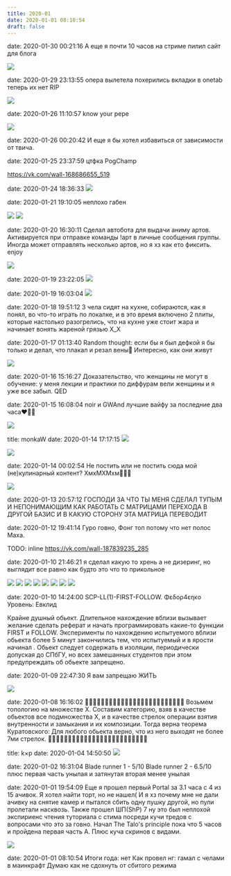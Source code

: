 ```yaml
---
title: 2020-01
date: 2020-01-01 08:10:54
draft: false
---
```


date: 2020-01-30 00:21:16
А еще я почти 10 часов на стриме пилил сайт для блога

![](/img/vk/5l2dewNnvT0.jpg)

date: 2020-01-29 23:13:55
опера вылетела
похерились вкладки в onetab
теперь их нет
RIP

![](/img/vk/OQkacerk0mc.jpg)

date: 2020-01-26 11:10:57
know your pepe

![](/img/vk/Sm0UV9deKT8.jpg)

date: 2020-01-26 00:20:42
И еще я бы хотел избавиться от зависимости от твича.

date: 2020-01-25 23:37:59
цтфка PogChamp

https://vk.com/wall-168686655_519

date: 2020-01-24 18:36:33
![](/img/vk/sZCILdL4o70.jpg)

date: 2020-01-21 19:10:05
неплохо габен

![](/img/vk/6A01YPkn7zQ.jpg)
![](/img/vk/5wRf0z0KmKQ.jpg)

date: 2020-01-20 16:30:11
Сделал автобота для выдачи аниму артов. Активируется при отправке команды
!арт
в личные сообщения группы. Иногда может отправлять несколько артов, но я хз как ето фиксить. enjoy

![](/img/vk/7_4r2631bW8.jpg)

date: 2020-01-19 23:22:05
![](/img/vk/sA_2sE2IAKo.jpg)

date: 2020-01-19 16:03:04
![](/img/vk/tMfBnUyvX8U.jpg)

date: 2020-01-18 19:51:12
3 чела сидят на кухне, собираются, как я понял, во что-то играть по локалке, и в это время включено 2 плиты, которые настолько разогрелись, что на кухне уже стоит жара и начинает вонять жареной грязью X_X

date: 2020-01-17 01:13:40
Random thought: если бы я был дефкой я бы только и делал, что плакал и резал вены🤔 Интересно, как они живут

![](/img/vk/GEbAPopnMAM.jpg)

date: 2020-01-16 15:16:27
<provocation>
Доказательство, что женщины не могут в обучение: у меня лекции и практики по диффурам вели женщины и я уже все забыл. QED
</provocation>

date: 2020-01-15 16:08:04
noir и GWAnd лучшие вайфу за последние два часа❤💋💘

![](/img/vk/bs1CZD6UFhc.jpg)

title: monkaW
date: 2020-01-14 17:17:15
![](/img/vk/H_K6ut0-naA.jpg)

![](/img/vk/1qWVCu2FDm8.jpg)

date: 2020-01-14 00:02:54
Не постить или не постить сюда мой (не)кулинарный контент? ХмхМХМхм🤔🤔🤔

![](/img/vk/TNX0ZPSRKnM.jpg)

date: 2020-01-13 20:57:12
ГОСПОДИ ЗА ЧТО ТЫ МЕНЯ СДЕЛАЛ ТУПЫМ И НЕПОНИМАЮЩИМ КАК РАБОТАТЬ С МАТРИЦАМИ ПЕРЕХОДА В ДРУГОЙ БАЗИС И В КАКУЮ СТОРОНУ ЭТА МАТРИЦА ПЕРЕВОДИТ

date: 2020-01-12 19:41:14
Гуро говно, Фонг топ потому что нет полос Маха.

TODO: inline
https://vk.com/wall-187839235_285

date: 2020-01-10 21:46:21
я сделал какую то хрень а не дизеринг, но выглядит все равно как будто это что то прикольное

![](/img/vk/Z0tALjTepAw.jpg)
![](/img/vk/PX5XHzF_cEU.jpg)
![](/img/vk/94NBjZ_Vwy0.jpg)
![](/img/vk/JPzPMfMuqjg.jpg)
![](/img/vk/hFsShs83ohE.jpg)
![](/img/vk/ap49qtFlXj0.jpg)
![](/img/vk/YCbBLCmJUaY.jpg)
![](/img/vk/2k4LPaT3-SE.jpg)

date: 2020-01-10 14:24:00
SCP-LL(1)-FIRST-FOLLOW. Φεδορ4εηκο
Уровень: Евклид

Крайне душный обьект. Длительное нахождение вблизи вызывает желание сделать реферат и начать программировать какие-то функции FIRST и FOLLOW. Эксперименты по нахождению испытуемого вблизи обьекта более 5 минут закончились тем, что испытуемый <REDACTED> и в ярости начинал <REDACTED>. Обьект следует содержать в изоляции, периодически допуская до СПбГУ, но всех замешанных студентов при этом предупреждать об обьекте запрещено.

date: 2020-01-09 22:47:30
Я вам запрещаю ЖИТЬ

![](/img/vk/zmvoZadUaFo.jpg)

date: 2020-01-08 16:16:02
🤔🤔🤔🤔🤔🤔🤔🤔🤔🤔🤔🤔🤔🤔🤔🤔🤔🤔🤔🤔🤔🤔🤔🤔🤔
Возьмем топологию на множестве X. Составим категорию, взяв в качестве обьектов все подмножества X, и в качестве стрелок операции взятия внутренности и замыкания и их композиции. Тогда верна теорема Куратовского:
Для любого обьекта верно, что из него выходят не более 7ми стрелок.
🤔🤔🤔🤔🤔🤔🤔🤔🤔🤔🤔🤔🤔🤔🤔🤔🤔🤔🤔🤔🤔🤔🤔🤔🤔

title: k×p
date: 2020-01-04 14:50:50
![](/img/vk/RsON_k4QYWU.jpg)

date: 2020-01-02 16:31:04
Blade runner 1 - 5/10
Blade runner 2 - 6.5/10
плюс первая часть унылая и затянутая вторая менее унылая

date: 2020-01-01 19:54:09
Еще я прошел первый Portal за 3.1 часа с 4 из 15 ачивок. Я хотел найти торт, но не нашел( И я хз почему мне не дали ачивку на снятие камер и пытался сбить одну пушку другой, но пули пролетали насквозь.
Также прошел ШП(ShP) 7 ну это был неплохой экспириенс чтения туториала с стима посреди кучи тредов с вопросами что это за говно.
Начал The Talo's principle пока что 5 часов и пройдена первая часть A. Плюс куча скринов с видами.

![](/img/vk/5qAgGDV3Y_A.jpg)

date: 2020-01-01 08:10:54
Итоги года: нет
Как провел нг: гамал с челами в маинкрафт
Думаю как не сдохнуть от сбитого режима
